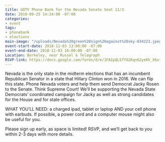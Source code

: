 ```yaml
---
title: GOTV Phone Bank for the Nevada Senate Seat 11/3
date: 2018-09-25 14:24:00 -07:00
categories:
- event
tags:
- phonebank
- elections
main-image: "/uploads/Nevada%20green%20sign%20against%20sky-034223.jpeg"
event-start-date: 2018-11-03 13:00:00 -07:00
event-end-date: 2018-11-03 16:00:00 -07:00
Location: Berkeley, near Russel & Telegraph
RSVP-link: https://docs.google.com/forms/d/e/1FAIpQLSfYO2Kqn62yeKh_X6xtWED6limj8ZlluA_jbqlottBX9AjHWA/viewform
---
```


Nevada is the only state in the midterm elections that has an incumbent Republican Senator in a state that Hillary Clinton won in 2016. We can flip this state. Phone Nevada voters and help them send Democrat Jacky Rosen to the Senate. Think Supreme Court! We’ll be supporting the Nevada State Democrats’ coordinated campaign for Jacky as well as strong candidates for the House and for state offices.

WHAT YOU’LL NEED: a charged ipad, tablet or laptop AND your cell phone with earbuds. If possible, a power cord and a computer mouse might also be useful for you.

Please sign up early, as space is limited!  RSVP, and we’ll get back to you within 2-3 days with more details. 